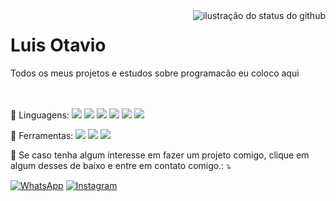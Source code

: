<img align='right' src="https://github-readme-stats.vercel.app/api?username=l0izim&show_icons=true&title_color=783c00&text_color=af552e&icon_color=783c00&bg_color=f8efd4&cache_seconds=2300" alt="ilustração do status do github">

<p align="left"> 
    <h1>Luis Otavio</h1>
    Todos os meus projetos e estudos sobre programacão eu coloco aqui
    <br>
    <br>
    <br>
</p>

<p align="left">
  🦄 Linguagens:
      <img src="https://img.shields.io/badge/-Java-333333?style=flat&logo=Java&logoColor=007396"/>
      <img src="https://img.shields.io/badge/-JavaScript-333333?style=flat&logo=javascript"/>
      <img src="https://img.shields.io/badge/-HTML5-333333?style=flat&logo=HTML5"/>
      <img src="https://img.shields.io/badge/-CSS-333333?style=flat&logo=CSS3&logoColor=1572B6"/>
      <img src="https://img.shields.io/badge/-C++-333333?style=flat&logo=C++"/>
      <img src="https://img.shields.io/badge/-Python-333333?style=flat&logo=Python&logoColor=f2CC4B"/>

  </p>

<p align="left">
  💼 Ferramentas: 
      <img src="https://img.shields.io/badge/-Visual%20Studio%20Code-333333?style=flat&logo=visual-studio-code&logoColor=007ACC"/>
      <img src="https://img.shields.io/badge/-Eclipse-333333?style=flat&logo=eclipse-ide&logoColor=2C2255"/>
      <img src="https://img.shields.io/badge/-PyCharm-333333?style=flat&logo=PyCharm&logoColor=f2CC49"/>
</p>

<p align="left">
  💌 Se caso tenha algum interesse em fazer um projeto comigo, clique em algum desses de baixo e entre em contato comigo.: ⤵️
</p>

<p align="left">
  <a href="wa.me/19999896768" title="WhatsApp">
  <img src="https://img.shields.io/badge/-WhatsApp-25d366?style=flat-square&labelColor=25d366&logo=whatsapp&logoColor=white&link=" alt="WhatsApp"/></a>
  <a href="https://www.instagram.com/l0izim/" title="Instagram">
  <img src="https://img.shields.io/badge/-Instagram-DF0174?style=flat-square&labelColor=DF0174&logo=instagram&logoColor=white&link=" alt="Instagram"/></a>
</p>

